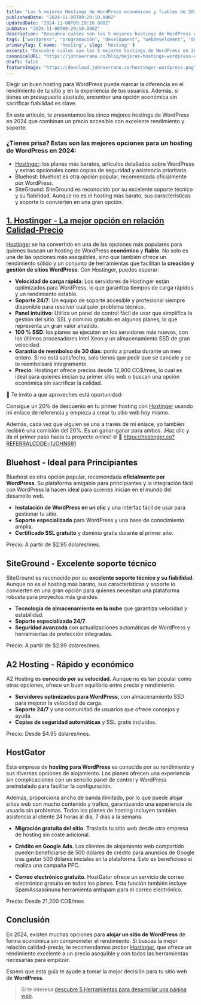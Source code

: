 ```yaml
---
title: "Los 5 mejores Hostings de WordPress económicos y fiables de 2024"
publishedDate: "2024-11-08T09:29:10.000Z"
updatedDate: "2024-11-08T09:29:10.000Z"
pubDate: "2024-11-08T09:29:10.000Z"
description: "Descubre cuáles son los 5 mejores hostings de WordPress en 2024. Encuentra opciones económicas y fiables ideales para alojar tu sitio web de forma rápida, segura y económica."
tags: ["wordpress", "programación", "development", "webdeveloment", "desarrollo-web", "software", "web", "johnserrano.co", "johnserrano", "hostinger", "hosting"]
primaryTag: { name: 'hosting', slug: 'hosting' }
excerpt: "Descubre cuáles son los 5 mejores hostings de WordPress en 2024. Encuentra opciones económicas y fiables ideales para alojar tu sitio web de forma rápida, segura y económica."
canonicalURL: "https://johnserrano.co/blog/mejores-hostings-wordpress-economicos-fiables-2024"
draft: false
featureImage: "https://download.johnserrano.co/hostinger-wordpress.png"
---
```


Elegir un buen hosting para WordPress puede marcar la diferencia en el rendimiento de tu sitio y en la experiencia de tus usuarios. Además, si tienes un presupuesto ajustado, encontrar una opción económica sin sacrificar fiabilidad es clave. 

En este artículo, te presentamos los cinco mejores hostings de WordPress en 2024 que combinan un precio accesible con excelente rendimiento y soporte.

### ¿Tienes prisa? Estas son las mejores opciones para un hosting de WordPress en 2024:

* [Hostinger](https://hostinger.co?REFERRALCODE=1JOHN691): los planes más baratos, artículos detallados sobre WordPress y extras opcionales como copias de seguridad y asistencia prioritaria.
* Bluehost: bluehost es otra opción popular, recomendada oficialmente por WordPress.
* SiteGround: SiteGround es reconocido por su excelente soporte técnico y su fiabilidad. Aunque no es el hosting más barato, sus características y soporte lo convierten en una gran opción.

## [1. Hostinger - La mejor opción en relación Calidad-Precio](https://hostinger.co?REFERRALCODE=1JOHN691)
[Hostinger](https://hostinger.co?REFERRALCODE=1JOHN691) se ha convertido en una de las opciones más populares para quienes buscan un hosting de WordPress **económico** y **fiable**. No solo es una de las opciones más asequibles, sino que también ofrece un rendimiento sólido y un conjunto de herramientas que facilitan la **creación y gestión de sitios WordPress**. Con Hostinger, puedes esperar:

* **Velocidad de carga rápida**: Los servidores de Hostinger están optimizados para WordPress, lo que garantiza tiempos de carga rápidos y un rendimiento estable.
* **Soporte 24/7**: Un equipo de soporte accesible y profesional siempre disponible para resolver cualquier problema técnico.
* **Panel intuitivo**: Utiliza un panel de control fácil de usar que simplifica la gestión del sitio.
SSL y dominio gratuito en algunos planes, lo que representa un gran valor añadido.
* **100 % SSD**: los planes se ejecutan en los servidores más nuevos, con los últimos procesadores Intel Xeon y un almacenamiento SSD de gran velocidad.
* **Garantía de reembolso de 30 días**: ponlo a prueba durante un mes entero. Si no está satisfecho, solo tienes que pedir que se cancele y se te reembolsará íntegramente.
* **Precio**: Hostinger ofrece precios desde 12,900 CO$/mes, lo cual es ideal para quienes inician su primer sitio web o buscan una opción económica sin sacrificar la calidad.

🎉 Te invito a que aproveches está oportunidad:

Consigue un 20% de descuento en tu primer hosting con [Hostinger](https://hostinger.co?REFERRALCODE=1JOHN691) usando mi enlace de referencia y empieza a crear tu sitio web hoy mismo. 

Además, cada vez que alguien se una a través de mi enlace, yo también recibiré una comisión del 20%. Es un ganar-ganar para ambos. ¡Haz clic y da el primer paso hacia tu proyecto online! 🌐
🔗 https://hostinger.co?REFERRALCODE=1JOHN691

## Bluehost - Ideal para Principiantes
Bluehost es otra opción popular, recomendada **oficialmente por WordPress**. Su plataforma amigable para principiantes y la integración fácil con WordPress la hacen ideal para quienes inician en el mundo del desarrollo web.

* **Instalación de WordPress en un clic** y una interfaz fácil de usar para gestionar tu sitio.
* **Soporte especializado** para WordPress y una base de conocimiento amplia.
* **Certificado SSL gratuito** y dominio gratis durante el primer año.

Precio: A partir de $2.95 dolares/mes.

## SiteGround - Excelente soporte técnico

SiteGround es reconocido por su **excelente soporte técnico y su fiabilidad**. Aunque no es el hosting más barato, sus características y soporte lo convierten en una gran opción para quienes necesitan una plataforma robusta para proyectos más grandes.

* **Tecnología de almacenamiento en la nube** que garantiza velocidad y estabilidad.
* **Soporte especializado 24/7**.
* **Seguridad avanzada** con actualizaciones automáticas de WordPress y herramientas de protección integradas.

Precio: A partir de $2.99 dolares/mes.


## A2 Hosting - Rápido y económico
A2 Hosting es **conocido por su velocidad**. Aunque no es tan popular como otras opciones, ofrece un buen equilibrio entre precio y rendimiento.

* **Servidores optimizados para WordPress**, con almacenamiento SSD para mejorar la velocidad de carga.
* **Soporte 24/7** y una comunidad de usuarios que ofrece consejos y ayuda.
* **Copias de seguridad automáticas** y SSL gratis incluidos.

Precio: Desde $4.95 dolares/mes.

## HostGator

Esta empresa de **hosting para WordPress** es conocida por su rendimiento y sus diversas opciones de alojamiento. Los planes ofrecen una experiencia sin complicaciones con un sencillo panel de control y WordPress preinstalado para facilitar la configuración.

Además, proporciona ancho de banda ilimitado, por lo que puede alojar sitios web con mucho contenido y tráfico, garantizando una experiencia de usuario sin problemas. Todos los planes de hosting incluyen también asistencia al cliente 24 horas al día, 7 días a la semana.

* **Migración gratuita del sitio**. Traslada tu sitio web desde otra empresa de hosting sin coste adicional.

* **Crédito en Google Ads**. Los clientes de alojamiento web compartido pueden beneficiarse de 500 dólares de crédito para anuncios de Google tras gastar 500 dólares iniciales en la plataforma. Esto es beneficioso si realiza una campaña PPC.

* **Correo electrónico gratuito**. HostGator ofrece un servicio de correo electrónico gratuito en todos los planes. Esta función también incluye SpamAssassinuna herramienta antispam para el correo electrónico.

Precio: Desde 21,200 CO$/mes

## Conclusión
En 2024, existen muchas opciones para **alojar un sitio de WordPress** de forma económica sin comprometer el rendimiento. Si buscas la mejor relación calidad-precio, te recomendamos probar [Hostinger](https://cart.hostinger.com/pay/24594d7e-37b1-4fa8-ae14-df226c225152?_ga=GA1.3.942352702.1711283207), que ofrece un rendimiento excelente a un precio asequible y con todas las herramientas necesarias para empezar. 

Espero que esta guía te ayude a tomar la mejor decisión para tu sitio web de **WordPress**.

> Si te interesa [descubre 5 Herramientas para desarrollar una página web](https://johnserrano.co/blog/desarrollo-web-simplificado-descubre-5-herramientas-para-desarrollar-una-pagina-web).